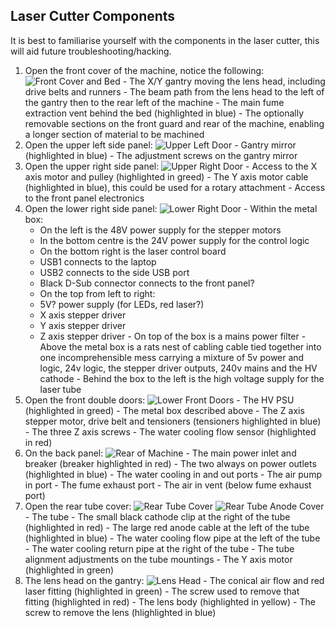 Laser Cutter Components
-----------------------

It is best to familiarise yourself with the components in the laser cutter, this will aid future troubleshooting/hacking.

  1.  Open the front cover of the machine, notice the following:
![Front Cover and Bed](../images/panels/front_bed.jpg)
    -  The X/Y gantry moving the lens head, including drive belts and runners
    -  The beam path from the lens head to the left of the gantry then to the rear left of the machine
    -  The main fume extraction vent behind the bed (highlighted in blue)
    -  The optionally removable sections on the front guard and rear of the machine, enabling a longer section of material to be machined
  2.  Open the upper left side panel:
![Upper Left Door](../images/panels/upper_left.jpg)
    -  Gantry mirror (highlighted in blue)
    -  The adjustment screws on the gantry mirror
  3.  Open the upper right side panel:
![Upper Right Door](../images/panels/upper_right.jpg)
    -  Access to the X axis motor and pulley (highlighted in greed)
    -  The Y axis motor cable (highlighted in blue), this could be used for a rotary attachment
    -  Access to the front panel electronics
  4.  Open the lower right side panel:
![Lower Right Door](../images/panels/lower_right.jpg)
    -  Within the metal box:
      -  On the left is the 48V power supply for the stepper motors
      -  In the bottom centre is the 24V power supply for the control logic
      -  On the bottom right is the laser control board
        -  USB1 connects to the laptop
        -  USB2 connects to the side USB port
        -  Black D-Sub connector connects to the front panel?
      -  On the top from left to right:
        -  5V? power supply (for LEDs, red laser?)
        -  X axis stepper driver
        -  Y axis stepper driver
        -  Z axis stepper driver
    -  On top of the box is a mains power filter
    -  Above the metal box is a rats nest of cabling cable tied together into one incomprehensible mess carrying a mixture of 5v power and logic, 24v logic, the stepper driver outputs, 240v mains and the HV cathode
    -  Behind the box to the left is the high voltage supply for the laser tube
  5.  Open the front double doors:
![Lower Front Doors](../images/panels/lower_front.jpg)
    -  The HV PSU (highlighted in greed)
    -  The metal box described above
    -  The Z axis stepper motor, drive belt and tensioners (tensioners highlighted in blue)
    -  The three Z axis screws
    -  The water cooling flow sensor (highlighted in red)
  6.  On the back panel:
![Rear of Machine](../images/panels/lower_rear.jpg)
    -  The main power inlet and breaker (breaker highlighted in red)
    -  The two always on power outlets (highlighted in blue)
    -  The water cooling in and out ports
    -  The air pump in port
    -  The fume exhaust port
    -  The air in vent (below fume exhaust port)
  7.  Open the rear tube cover:
![Rear Tube Cover](../images/panels/rear_tube.jpg)
![Rear Tube Anode Cover](../images/panels/rear_tube_end.jpg)
    -  The tube
    -  The small black cathode clip at the right of the tube (highlighted in red)
    -  The large red anode cable at the left of the tube (highlighted in blue)
    -  The water cooling flow pipe at the left of the tube
    -  The water cooling return pipe at the right of the tube
    -  The tube alignment adjustments on the tube mountings
    -  The Y axis motor (highlighted in green)
  8.  The lens head on the gantry:
![Lens Head](../images/panels/lens_head.jpg)
    -  The conical air flow and red laser fitting (highlighted in green)
    -  The screw used to remove that fitting (highlighted in red)
    -  The lens body (highlighted in yellow)
    -  The screw to remove the lens (hlighlighted in blue)
